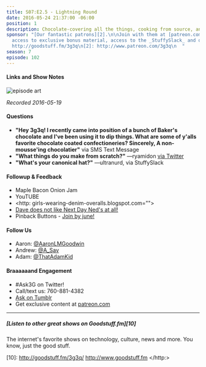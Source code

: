 ```yaml
---
title: S07:E2.5 - Lightning Round
date: 2016-05-24 21:37:00 -06:00
position: 1
description: Chocolate-covering all the things, cooking from source, and hat cannon.
sponsor: "[Our fantastic patrons][2].\n\nJoin with them at [patreon.com][2] to get
  access to exclusive bonus material, access to the _StuffySlack_ and other extras.\n\n[1]:
  http://goodstuff.fm/3g3q\n[2]: http://www.patreon.com/3g3q\n  "
season: 7
episode: 102
---
```



#### Links and Show Notes

![episode art][1]

_Recorded 2016-05-19_

#### Questions

* **"Hey 3g3q! I recently came into position of a bunch of Baker's chocolate and I've been using it to dip things. What are some of y'alls favorite chocolate coated confectioneries? Sincerely, A non-mousse'ing chocolatier"** via SMS Text Message
* **"What things do you make from scratch?"** —ryamidon [via Twitter][2]
* **"What's your canonical hat?"** —ultranurd, via StuffySlack

#### Followup & Feedback

* Maple Bacon Onion Jam
* YouTUBE
* <http: girls-wearing-denim-overalls.blogspot.com="">
* [Dave does not like Next Day Ned's at all!][3]
* Pinback Buttons - [Join by june!][4]

#### Follow Us

* Aaron: [@AaronLMGoodwin][5]
* Andrew: [@A_Sav][6]
* Adam: [@ThatAdamKid][7]

#### Braaaaaand Engagement

* #Ask3G on Twitter!
* Call/text us: 760-881-4382
* [Ask on Tumblr][8]
* Get exclusive content at [patreon.com][9]
* * *

#####  [Listen to other great shows on Goodstuff.fm][10]

The internet's favorite shows on technology, culture, news and more. You know, just the good stuff.

[1]: http://l.gdwn.co/1tmi.jpg
[2]: https://twitter.com/1541712684/status/730458741372379136
[3]: http://l.gdwn.co/10iU2.jpg
[4]: http://goodstuff.fm/3g3q/htto://patreon.com/3g3q
[5]: http://twitter.com/aaronlmgoodwin
[6]: http://twitter.com/a_sav
[7]: http://twitter.com/thatadamkid
[8]: http://3g3q.co/ask
[9]: http://www.patreon.com/3g3q
[10]: http://goodstuff.fm/3g3q/ http://www.goodstuff.fm
  </http:>